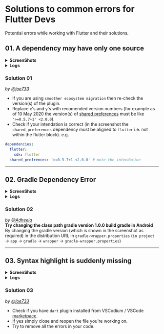 # Solutions to common errors for Flutter Devs
Potential errors while working with Flutter and their solutions.

[//]: # (Hey there! We appriciate your effort to contribute.)
[//]: # (1. Please append your contribution\(s\) alphabetically and re-number them if required)
[//]: # (2. Follow the pattern already seen before you)

## 01. A dependency may have only one source
<details>
  <summary><b>ScreenShots</b></summary>
  <img src=./a-dependency-may-have-only-one-source.png>
</details>
<details>
  <summary><b>Logs</b></summary>
<pre>Running flutter pub get` in demo app
sdk: flutter
shared_prefrences: 0.5.x+y <2.0.0
.
.
.
pub get failed (65) exit code 65.</pre>
</details>

### Solution 01<br>
*by [@joe733](https://github.com/joe733)*<br>
- If you are using `smoother ecosystem migration` then re-check the version(s) of the plugin.
- Replace `x`'s and `y`'s with recomended version numbers (for example as of 10 May 2020 the version(s) of [shared preferences](https://pub.dev/packages/shared_preferences) must be like `'>=0.5.7+1' <2.0.0`).
- Check if your intendation is correct (in the screenshot the `shared_preferences` dependency must be aligned to `flutter` i.e. not within the flutter block).
e.g.
```yaml
dependencies:
  flutter:
    sdk: flutter
  shared_prefrences: '>=0.5.7+1 <2.0.0' # note the intendation
```

---

## 02. Gradle Dependency Error
<details>
  <summary><b>ScreenShots</b></summary>
  <img src=./gradle-dependency-error.png>
</details>
<details>
  <summary><b>Logs</b></summary>
</details>

### Solution 02<br>
*by [@Adheela](https://github.com/adheela)*<br>
**Try changing the class path gradle version 1.0.0 build gradle in Android**<br>
By changing the gradle version (which is shown in the screenshot as required) in the distribution URL in `gradle-wrapper.properties` (`in project` → `app` → `gradle` → `wrapper` → `gradle-wrapper.properties`)

---

## 03. Syntax highlight is suddenly missing
<details>
  <summary><b>ScreenShots</b></summary>
  <img src=./syntax-highlighting-suddenly-missing.png>
</details>
<details>
  <summary><b>Logs</b></summary>
</details>

### Solution 03<br>
*by [@joe733](https://github.com/joe733)*<br>
- Check if you have `dart` plugin installed from VSCodium / VSCode [marketpace](https://marketplace.visualstudio.com/search?term=dart&target=VSCode&category=All%20categories&sortBy=Installs).
- If yes simply close and reopen the file you're working on.
- Try to remove all the errors in your code.
